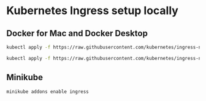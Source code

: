 # Kubernetes Ingress setup locally

## Docker for Mac and Docker Desktop

```bash
kubectl apply -f https://raw.githubusercontent.com/kubernetes/ingress-nginx/master/deploy/static/mandatory.yaml

kubectl apply -f https://raw.githubusercontent.com/kubernetes/ingress-nginx/master/deploy/static/provider/cloud-generic.yaml
```

## Minikube

```bash
minikube addons enable ingress
```
